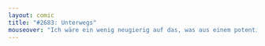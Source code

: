 ```yaml
---
layout: comic
title: "#2683: Unterwegs"
mouseover: "Ich wäre ein wenig neugierig auf das, was aus einem potentiellen Schneehäufchen auf Wurms Kopf herausgewuselt käme."
---
```

